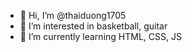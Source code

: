 - 👋 Hi, I’m @thaiduong1705
- 👀 I’m interested in basketball, guitar
- 🌱 I’m currently learning HTML, CSS, JS


<!---
thaiduong1705/thaiduong1705 is a ✨ special ✨ repository because its `README.md` (this file) appears on your GitHub profile.
You can click the Preview link to take a look at your changes.
--->
